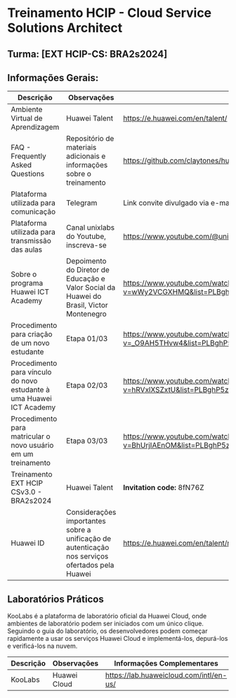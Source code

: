 # Treinamento HCIP - Cloud Service Solutions Architect
## Turma: [EXT HCIP-CS: BRA2s2024]

## Informações Gerais:

| Descrição | Observações | Informações Complementares |
| --- | --- | --- |
| Ambiente Virtual de Aprendizagem | Huawei Talent | https://e.huawei.com/en/talent/ |
| FAQ - Frequently Asked Questions | Repositório de materiais adicionais e informações sobre o treinamento | https://github.com/claytones/huawei/blob/main/hcip_cloud_service_solutions_architect/hcip.md |
| Plataforma utilizada para comunicação | Telegram | Link convite divulgado via e-mail, exclusivamente para os estudantes da turma |
| Plataforma utilizada para transmissão das aulas | Canal unixlabs do Youtube, inscreva-se | https://www.youtube.com/@unixlabs |
| Sobre o programa Huawei ICT Academy | Depoimento do Diretor de Educação e Valor Social da Huawei do Brasil, Victor Montenegro | https://www.youtube.com/watch?v=wWy2VCGXHMQ&list=PLBghP5zO1DCUnN7aLg3ruRk6qR4J4xHp5&index=2 |
| Procedimento para criação de um novo estudante | Etapa 01/03 | https://www.youtube.com/watch?v=_O9AH5THvw4&list=PLBghP5zO1DCUnN7aLg3ruRk6qR4J4xHp5&index=6 |
| Procedimento para vínculo do novo estudante à uma Huawei ICT Academy | Etapa 02/03 | https://www.youtube.com/watch?v=hRVxlXSZxtU&list=PLBghP5zO1DCUnN7aLg3ruRk6qR4J4xHp5&index=5 |
| Procedimento para matricular o novo usuário em um treinamento | Etapa 03/03 | https://www.youtube.com/watch?v=BhUrjIAEnOM&list=PLBghP5zO1DCUnN7aLg3ruRk6qR4J4xHp5&index=4 |
| Treinamento EXT HCIP CSv3.0 - BRA2s2024 | Huawei Talent | **Invitation code:** 8fN76Z |
| Huawei ID | Considerações importantes sobre a unificação de autenticação nos serviços ofertados pela Huawei | https://e.huawei.com/en/talent/news/#/details?consultationId=4488 |

## Laboratórios Práticos

KooLabs é a plataforma de laboratório oficial da Huawei Cloud, onde ambientes de laboratório podem ser iniciados com um único clique. Seguindo o guia do laboratório, os desenvolvedores podem começar rapidamente a usar os serviços Huawei Cloud e implementá-los, depurá-los e verificá-los na nuvem.

| Descrição | Observações | Informações Complementares |
| --- | --- | --- |
| KooLabs | Huawei Cloud | https://lab.huaweicloud.com/intl/en-us/ |
